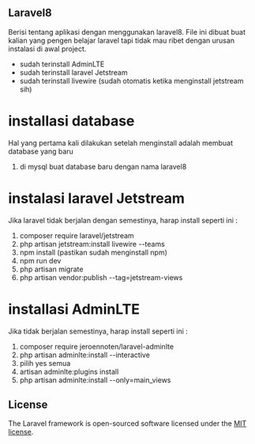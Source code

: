 ## Laravel8

Berisi tentang aplikasi dengan menggunakan laravel8. File ini dibuat buat kalian yang pengen belajar laravel tapi tidak mau ribet dengan urusan instalasi di awal project.

-   sudah terinstall AdminLTE
-   sudah terinstall laravel Jetstream
-   sudah terinstall livewire (sudah otomatis ketika menginstall jetstream sih)

# installasi database

Hal yang pertama kali dilakukan setelah menginstall adalah membuat database yang baru

1. di mysql buat database baru dengan nama laravel8

# instalasi laravel Jetstream

Jika laravel tidak berjalan dengan semestinya, harap install seperti ini :

1. composer require laravel/jetstream
2. php artisan jetstream:install livewire --teams
3. npm install (pastikan sudah menginstall npm)
4. npm run dev
5. php artisan migrate
6. php artisan vendor:publish --tag=jetstream-views

# installasi AdminLTE

Jika tidak berjalan semestinya, harap install seperti ini :

1. composer require jeroennoten/laravel-adminlte
2. php artisan adminlte:install --interactive
3. pilih yes semua
4. artisan adminlte:plugins install
5. php artisan adminlte:install --only=main_views

## License

The Laravel framework is open-sourced software licensed under the [MIT license](https://opensource.org/licenses/MIT).
